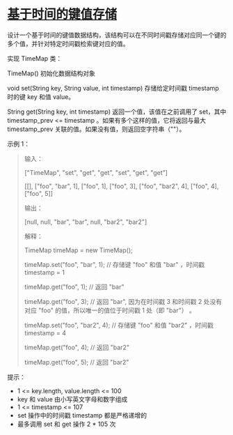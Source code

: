 #  [基于时间的键值存储](https://leetcode.cn/problems/time-based-key-value-store)

设计一个基于时间的键值数据结构，该结构可以在不同时间戳存储对应同一个键的多个值，并针对特定时间戳检索键对应的值。

实现 TimeMap 类：

TimeMap() 初始化数据结构对象

void set(String key, String value, int timestamp) 存储给定时间戳 timestamp 时的键 key 和值 value。

String get(String key, int timestamp) 返回一个值，该值在之前调用了 set，其中 timestamp_prev <= timestamp 。如果有多个这样的值，它将返回与最大  timestamp_prev 关联的值。如果没有值，则返回空字符串（""）。
 
示例 1：

> 输入：
> 
> ["TimeMap", "set", "get", "get", "set", "get", "get"]
> 
> [[], ["foo", "bar", 1], ["foo", 1], ["foo", 3], ["foo", "bar2", 4], ["foo", 4], ["foo", 5]]
> 
> 输出：
> 
> [null, null, "bar", "bar", null, "bar2", "bar2"]
> 
> 解释：
> 
> TimeMap timeMap = new TimeMap();
> 
> timeMap.set("foo", "bar", 1);  // 存储键 "foo" 和值 "bar" ，时间戳 timestamp = 1   
> 
> timeMap.get("foo", 1);         // 返回 "bar"
> 
> timeMap.get("foo", 3);         // 返回 "bar", 因为在时间戳 3 和时间戳 2 处没有对应 "foo" 的值，所以唯一的值位于时间戳 1 处（即 "bar"） 。
> 
> timeMap.set("foo", "bar2", 4); // 存储键 "foo" 和值 "bar2" ，时间戳 timestamp = 4  
> 
> timeMap.get("foo", 4);         // 返回 "bar2"
> 
> timeMap.get("foo", 5);         // 返回 "bar2"
 

提示：

- 1 <= key.length, value.length <= 100
- key 和 value 由小写英文字母和数字组成
- 1 <= timestamp <= 107
- set 操作中的时间戳 timestamp 都是严格递增的
- 最多调用 set 和 get 操作 2 * 105 次